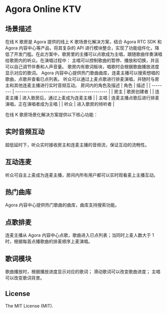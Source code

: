 # Agora Online KTV

## 场景描述
在线 K 歌房是 Agora 提供的线上 K 歌场景化解决方案，结合 Agora RTC SDK 和 Agora 内容中心等产品，将其复杂的 API 进行模块整合，实现了功能组件化，降低了开发门槛。在此方案中，歌房里的主播可以点歌成为主唱，跟随歌曲伴奏演唱给歌房内的听众。在演唱过程中：
主唱可以控制歌曲的暂停、播放和切换，并且可以自己调节伴奏和人声音量。
歌房内有歌词板块，唱歌时会根据歌曲播放进度显示对应的歌词。
Agora 内容中心提供热门歌曲曲库，连麦主播可以搜索想唱的歌曲，点歌并查看已点列表。
听众可以通过上麦点歌进行排麦演唱，并随时与房主和其他连麦主播进行实时音频互动。
房间内的角色及描述
| 角色     | 描述                                           |
| -------- | ---------------------------------------------- |
| 房主     | 歌房创建者                                     |
| 连麦主播 | 进入歌房后，通过上麦成为连麦主播               |
| 主唱     | 连麦主播点歌后进行排麦演唱，正在演唱者成为主唱 |
| 听众     | 进入歌房的倾听者                               |

在线 K 歌房场景化解决方案提供以下核心功能：
## 实时音频互动
超低延时下，听众实时接收房主和连麦主播的音频流，保证互动的流畅性。
## 互动连麦
听众可自主上麦成为连麦主播，房间内所有用户都可以实时观看麦上主播互动。
## 热门曲库
Agora 内容中心提供热门歌曲的曲库，曲库支持搜索功能。
## 点歌排麦
连麦主播从 Agora 内容中心点歌，歌曲进入已点列表；当同时上麦人数大于 1 时，根据每首点播歌曲的排麦顺序上麦演唱。
## 歌词模块
歌曲播放时，根据播放进度显示对应的歌词；
滑动歌词可以改变歌曲进度；
主唱可以改变歌词背景。

## License

The MIT License (MIT).
